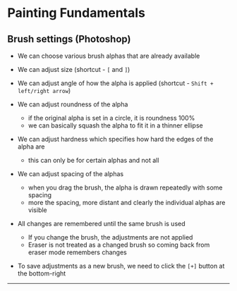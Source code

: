 # Painting Fundamentals

## Brush settings (Photoshop)

- We can choose various brush alphas that are already available
- We can adjust size (shortcut - `[` and `]`)
- We can adjust angle of how the alpha is applied (shortcut - `Shift + left/right arrow`)
- We can adjust roundness of the alpha
  - if the original alpha is set in a circle, it is roundness 100%
  - we can basically squash the alpha to fit it in a thinner ellipse
- We can adjust hardness which specifies how hard the edges of the alpha are
  - this can only be for certain alphas and not all
- We can adjust spacing of the alphas
  - when you drag the brush, the alpha is drawn repeatedly with some spacing
  - more the spacing, more distant and clearly the individual alphas are visible

- All changes are remembered until the same brush is used
  - If you change the brush, the adjustments are not applied
  - Eraser is not treated as a changed brush so coming back from eraser mode remembers changes
- To save adjustments as a new brush, we need to click the `[+]` button at the bottom-right

---
